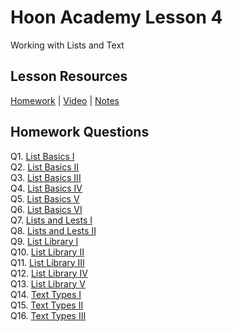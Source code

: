# Hoon Academy Lesson 4
Working with Lists and Text

## Lesson Resources
[Homework](https://forms.gle/u1LgfWSQiapSAM3bA) | [Video](https://www.youtube.com/watch?v=tOQRMJvNMQE) | [Notes](https://github.com/tamlut-modnys/curriculum/blob/main/ha-23-3/ha4/lesson4.md)

## Homework Questions
Q1. [List Basics I](./hw4/q01.hoon)  
Q2. [List Basics II](./hw4/q02.hoon)  
Q3. [List Basics III](./hw4/q03.hoon)  
Q4. [List Basics IV](./hw4/q04.hoon)  
Q5. [List Basics V](./hw4/q05.hoon)  
Q6. [List Basics VI](./hw4/q06.hoon)  
Q7. [Lists and Lests I](./hw4/q07.hoon)  
Q8. [Lists and Lests II](./hw4/q08.hoon)  
Q9. [List Library I](./hw4/q09.hoon)  
Q10. [List Library II](./hw4/q10.hoon)  
Q11. [List Library III](./hw4/q11.hoon)  
Q12. [List Library IV](./hw4/q12.hoon)  
Q13. [List Library V](./hw4/q13.hoon)  
Q14. [Text Types I](./hw/q14.hoon)  
Q15. [Text Types II](./hw/q15.hoon)  
Q16. [Text Types III](./hw/q16.hoon)  

